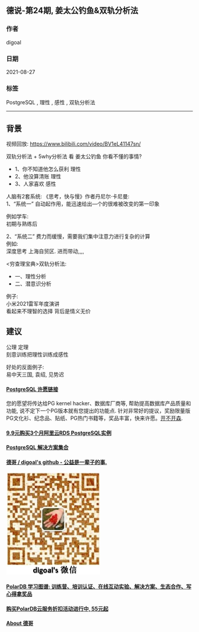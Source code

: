 ## 德说-第24期, 姜太公钓鱼&双轨分析法               
                
### 作者                
digoal                
                
### 日期                
2021-08-27                 
                
### 标签                
PostgreSQL , 理性 , 感性 , 双轨分析法                   
                
----                
                
## 背景              
视频回放: https://www.bilibili.com/video/BV1eL41147sn/           
              
  
双轨分析法 + 5why分析法   看 姜太公钓鱼   你看不懂的事情?     
- 1、你不知道他怎么获利   理性  
- 2、他没算清账          理性  
- 3、人家喜欢            感性  
  
  
人脑有2套系统: 《思考，快与慢》作者丹尼尔·卡尼曼:   
1、“系统一” 自动起作用，能迅速给出—个的很难被改变的第一印象  
  
例如学车:   
初期与熟练后  
  
  
2、“系统二” 费力而缓慢，需要我们集中注意力进行复杂的计算  
例如:  
深度思考   上海自贸区.  进而带动,,,,    
  
  
<穷查理宝典>双轨分析法:   
- 一、理性分析  
- 二、潜意识分析  
  
  
例子:   
小米2021雷军年度演讲  
看起来不理智的选择 背后是情义无价  
  
## 建议  
公理 定理     
刻意训练把理性训练成感性     
  
好处的反面例子:  
易中天三国, 袁绍, 见势迟  
    
    
  
#### [PostgreSQL 许愿链接](https://github.com/digoal/blog/issues/76 "269ac3d1c492e938c0191101c7238216")
您的愿望将传达给PG kernel hacker、数据库厂商等, 帮助提高数据库产品质量和功能, 说不定下一个PG版本就有您提出的功能点. 针对非常好的提议，奖励限量版PG文化衫、纪念品、贴纸、PG热门书籍等，奖品丰富，快来许愿。[开不开森](https://github.com/digoal/blog/issues/76 "269ac3d1c492e938c0191101c7238216").  
  
  
#### [9.9元购买3个月阿里云RDS PostgreSQL实例](https://www.aliyun.com/database/postgresqlactivity "57258f76c37864c6e6d23383d05714ea")
  
  
#### [PostgreSQL 解决方案集合](https://yq.aliyun.com/topic/118 "40cff096e9ed7122c512b35d8561d9c8")
  
  
#### [德哥 / digoal's github - 公益是一辈子的事.](https://github.com/digoal/blog/blob/master/README.md "22709685feb7cab07d30f30387f0a9ae")
  
  
![digoal's wechat](../pic/digoal_weixin.jpg "f7ad92eeba24523fd47a6e1a0e691b59")
  
  
#### [PolarDB 学习图谱: 训练营、培训认证、在线互动实验、解决方案、生态合作、写心得拿奖品](https://www.aliyun.com/database/openpolardb/activity "8642f60e04ed0c814bf9cb9677976bd4")
  
  
#### [购买PolarDB云服务折扣活动进行中, 55元起](https://www.aliyun.com/activity/new/polardb-yunparter?userCode=bsb3t4al "e0495c413bedacabb75ff1e880be465a")
  
  
#### [About 德哥](https://github.com/digoal/blog/blob/master/me/readme.md "a37735981e7704886ffd590565582dd0")
  
